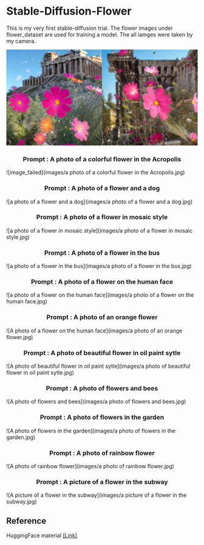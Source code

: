 # Stable-Diffusion-Flower

This is my very first stable-diffusion trial. The flower images under flower_dataset are used for training a model. The all iamges were taken by my camera.

![](https://github.com/Jungjaewon/Stable-Diffusion-Flower/blob/main/images/a%20photo%20of%20a%20colorful%20flower%20in%20the%20Acropolis.jpg)

<h3 align="center">Prompt : A photo of a colorful flower in the Acropolis</h3>
![image_failed](images/a photo of a colorful flower in the Acropolis.jpg)

<h3 align="center">Prompt : A photo of a flower and a dog</h3>
![a photo of a flower and a dog](images/a photo of a flower and a dog.jpg)

<h3 align="center">Prompt : A photo of a flower in mosaic style</h3>
![a photo of a flower in mosaic style](images/a photo of a flower in mosaic style.jpg)

<h3 align="center">Prompt : A photo of a flower in the bus</h3>
![a photo of a flower in the bus](images/a photo of a flower in the bus.jpg)

<h3 align="center">Prompt : A photo of a flower on the human face</h3>
![a photo of a flower on the human face](images/a photo of a flower on the human face.jpg)

<h3 align="center">Prompt : A photo of an orange flower</h3>
![A photo of a flower on the human face](images/a photo of an orange flower.jpg)

<h3 align="center">Prompt : A photo of beautiful flower in oil paint sytle</h3>
![A photo of beautiful flower in oil paint sytle](images/a photo of beautiful flower in oil paint sytle.jpg)

<h3 align="center">Prompt : A photo of flowers and bees</h3>
![A photo of flowers and bees](images/a photo of flowers and bees.jpg)

<h3 align="center">Prompt : A photo of flowers in the garden</h3>
![A photo of flowers in the garden](images/a photo of flowers in the garden.jpg)

<h3 align="center">Prompt : A photo of rainbow flower</h3>
![A photo of rainbow flower](images/a photo of rainbow flower.jpg)

<h3 align="center">Prompt : A picture of a flower in the subway</h3>
![A picture of a flower in the subway](images/a picture of a flower in the subway.jpg)

## Reference
HuggingFace material [[Link]](https://github.com/huggingface/diffusion-models-class/tree/main/unit3)

